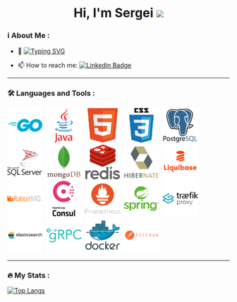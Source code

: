 <h1 align="center">Hi, I'm Sergei <img src="https://github.com/blackcater/blackcater/raw/main/images/Hi.gif" height="32"/></h1>

<!--
**sergei-galichev/sergei-galichev** is a ✨ _special_ ✨ repository because its `README.md` (this file) appears on your GitHub profile.

Here are some ideas to get you started:

- 🔭 I’m currently working on ...
- 🌱 I’m currently learning ...
- 👯 I’m looking to collaborate on ...
- 🤔 I’m looking for help with ...
- 💬 Ask me about ...
- 📫 How to reach me: ...
- 😄 Pronouns: ...
- ⚡ Fun fact: ...
-->
### ℹ️ About Me :

- :telescope: [![Typing SVG](https://readme-typing-svg.herokuapp.com?color=%2336BCF7&lines=I’m+working+as+a+Backend+Engineer)](https://git.io/typing-svg)


- :mailbox: How to reach me: [![Linkedin Badge](https://img.shields.io/badge/LinkedIn-blue?style=flat&logo=Linkedin&logoColor=white)](https://www.linkedin.com/in/sgalichev/)

---
### :hammer_and_wrench: Languages and Tools :
<div>
  <img src="https://github.com/devicons/devicon/blob/master/icons/go/go-original-wordmark.svg" title="Go" alt="Go" width="80" height="80"/>&nbsp;
  <img src="https://github.com/devicons/devicon/blob/master/icons/java/java-original-wordmark.svg" title="Java" alt="Java width="80" height="80"/>&nbsp;
  <img src="https://github.com/devicons/devicon/blob/master/icons/html5/html5-original.svg" title="HTML5" alt="HTML5" width="80" height="80"/>&nbsp;
  <img src="https://github.com/devicons/devicon/blob/master/icons/css3/css3-original-wordmark.svg" title="CSS3" alt="CSS3" width="80" height="80"/>&nbsp;
  <img src="https://github.com/devicons/devicon/blob/master/icons/postgresql/postgresql-original-wordmark.svg" title="PostgreSQL" alt="PostgreSQL" width="80" height="80"/>&nbsp;
  <img src="https://github.com/devicons/devicon/blob/master/icons/microsoftsqlserver/microsoftsqlserver-original-wordmark.svg" title="MSSQL" alt="MSSQL" width="80" height="80"/>&nbsp;
  <img src="https://github.com/devicons/devicon/blob/master/icons/mongodb/mongodb-original-wordmark.svg" title="MongoDB" alt="MongoDB" width="80" height="80"/>&nbsp;
  <img src="https://github.com/devicons/devicon/blob/master/icons/redis/redis-original-wordmark.svg" title="Redis" alt="Redis" width="80" height="80"/>&nbsp;
  <img src="https://github.com/devicons/devicon/blob/master/icons/hibernate/hibernate-original-wordmark.svg" title="Hibernate" alt="Hibernate" width="80" height="80"/>&nbsp;
  <img src="https://github.com/devicons/devicon/blob/master/icons/liquibase/liquibase-original-wordmark.svg" title="Liquibase" alt="Liquibase" width="80" height="80"/>&nbsp;
  <img src="https://github.com/devicons/devicon/blob/master/icons/rabbitmq/rabbitmq-original-wordmark.svg" title="RabbitMQ" alt="RabbitMQ" width="80" height="80"/>&nbsp;
  <img src="https://github.com/devicons/devicon/blob/master/icons/consul/consul-original-wordmark.svg" title="Consul" alt="Consul" width="80" height="80"/>&nbsp;
  <img src="https://github.com/devicons/devicon/blob/master/icons/prometheus/prometheus-original-wordmark.svg" title="Prometheus" alt="Prometheus" width="80" height="80"/>&nbsp;
  <img src="https://github.com/devicons/devicon/blob/master/icons/spring/spring-original-wordmark.svg" title="Spring" alt="Spring" width="80" height="80"/>&nbsp;
  <img src="https://github.com/devicons/devicon/blob/master/icons/traefikproxy/traefikproxy-original-wordmark.svg" title="TraefikProxy" alt="TraefikProxy" width="80" height="80"/>&nbsp;
  <img src="https://github.com/devicons/devicon/blob/master/icons/elasticsearch/elasticsearch-original-wordmark.svg" title="ElasticSearch" alt="ElasticSearch" width="80" height="80"/>&nbsp;
  <img src="https://github.com/devicons/devicon/blob/master/icons/grpc/grpc-plain.svg" title="gRPC" alt="gRPC" width="80" height="80"/>&nbsp;
  <img src="https://github.com/devicons/devicon/blob/master/icons/docker/docker-original-wordmark.svg" title="Docker" alt="Docker" width="80" height="80"/>&nbsp;
  <img src="https://github.com/devicons/devicon/blob/master/icons/postman/postman-original-wordmark.svg" title="Postman" alt="Postman" width="80" height="80"/>&nbsp;
</div>

---
### :fire: My Stats :

[![Top Langs](https://github-readme-stats.vercel.app/api/top-langs/?username=sergei-galichev&layout=compact&theme=vision-friendly-dark)](https://github.com/anuraghazra/github-readme-stats)

